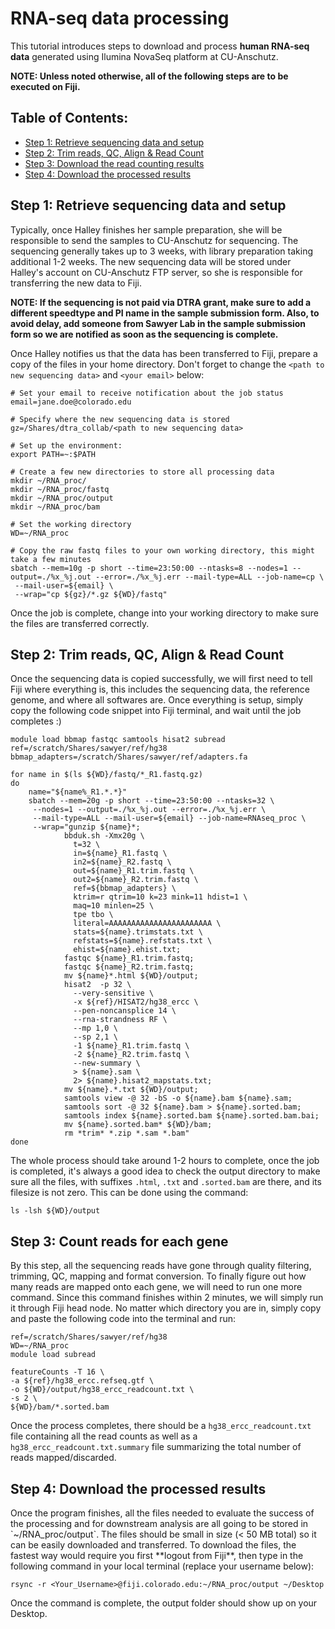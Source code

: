 # RNA-seq data processing
This tutorial introduces steps to download and process **human RNA-seq data** generated using Ilumina NovaSeq platform at CU-Anschutz.

**NOTE: Unless noted otherwise, all of the following steps are to be executed on Fiji.**

## Table of Contents:
* [Step 1: Retrieve sequencing data and setup](#step1)
* [Step 2: Trim reads, QC, Align & Read Count](#step2)
* [Step 3: Download the read counting results](#step3)
* [Step 4: Download the processed results](#step4)

<H2 id="step1">Step 1: Retrieve sequencing data and setup</H2>
Typically, once Halley finishes her sample preparation, she will be responsible to send the samples to CU-Anschutz for sequencing. The sequencing generally takes up to 3 weeks, with library preparation taking additional 1-2 weeks. The new sequencing data will be stored under Halley's account on CU-Anschutz FTP server, so she is responsible for transferring the new data to Fiji.

**NOTE: If the sequencing is not paid via DTRA grant, make sure to add a different speedtype and PI name in the sample submission form. Also, to avoid delay, add someone from Sawyer Lab in the sample submission form so we are notified as soon as the sequencing is complete.**

Once Halley notifies us that the data has been transferred to Fiji, prepare a copy of the files in your home directory. Don't forget to change the `<path to new sequencing data>` and `<your email>` below:
```
# Set your email to receive notification about the job status
email=jane.doe@colorado.edu

# Specify where the new sequencing data is stored
gz=/Shares/dtra_collab/<path to new sequencing data>

# Set up the environment:
export PATH=~:$PATH

# Create a few new directories to store all processing data
mkdir ~/RNA_proc/
mkdir ~/RNA_proc/fastq
mkdir ~/RNA_proc/output
mkdir ~/RNA_proc/bam

# Set the working directory
WD=~/RNA_proc

# Copy the raw fastq files to your own working directory, this might take a few minutes
sbatch --mem=10g -p short --time=23:50:00 --ntasks=8 --nodes=1 --output=./%x_%j.out --error=./%x_%j.err --mail-type=ALL --job-name=cp \
 --mail-user=${email} \
 --wrap="cp ${gz}/*.gz ${WD}/fastq"
```

Once the job is complete, change into your working directory to make sure the files are transferred correctly.

<H2 id="step2">Step 2: Trim reads, QC, Align & Read Count</H2>
Once the sequencing data is copied successfully, we will first need to tell Fiji where everything is, this includes the sequencing data, the reference genome, and where all softwares are. Once everything is setup, simply copy the following code snippet into Fiji terminal, and wait until the job completes :)

```
module load bbmap fastqc samtools hisat2 subread
ref=/scratch/Shares/sawyer/ref/hg38
bbmap_adapters=/scratch/Shares/sawyer/ref/adapters.fa

for name in $(ls ${WD}/fastq/*_R1.fastq.gz)
do
    name="${name%_R1.*.*}"
    sbatch --mem=20g -p short --time=23:50:00 --ntasks=32 \
     --nodes=1 --output=./%x_%j.out --error=./%x_%j.err \
     --mail-type=ALL --mail-user=${email} --job-name=RNAseq_proc \
     --wrap="gunzip ${name}*;
            bbduk.sh -Xmx20g \
              t=32 \
              in=${name}_R1.fastq \
              in2=${name}_R2.fastq \
              out=${name}_R1.trim.fastq \
              out2=${name}_R2.trim.fastq \
              ref=${bbmap_adapters} \
              ktrim=r qtrim=10 k=23 mink=11 hdist=1 \
              maq=10 minlen=25 \
              tpe tbo \
              literal=AAAAAAAAAAAAAAAAAAAAAAA \
              stats=${name}.trimstats.txt \
              refstats=${name}.refstats.txt \
              ehist=${name}.ehist.txt;
            fastqc ${name}_R1.trim.fastq;
            fastqc ${name}_R2.trim.fastq;
            mv ${name}*.html ${WD}/output;
            hisat2  -p 32 \
              --very-sensitive \
              -x ${ref}/HISAT2/hg38_ercc \
              --pen-noncansplice 14 \
              --rna-strandness RF \
              --mp 1,0 \
              --sp 2,1 \
              -1 ${name}_R1.trim.fastq \
              -2 ${name}_R2.trim.fastq \
              --new-summary \
              > ${name}.sam \
              2> ${name}.hisat2_mapstats.txt;
            mv ${name}.*.txt ${WD}/output;
            samtools view -@ 32 -bS -o ${name}.bam ${name}.sam;
            samtools sort -@ 32 ${name}.bam > ${name}.sorted.bam;
            samtools index ${name}.sorted.bam ${name}.sorted.bam.bai;
            mv ${name}.sorted.bam* ${WD}/bam;
            rm *trim* *.zip *.sam *.bam"
done
```
The whole process should take around 1-2 hours to complete, once the job is completed, it's always a good idea to check the output directory to make sure all the files, with suffixes `.html`, `.txt` and `.sorted.bam` are there, and its filesize is not zero. This can be done using the command:
```
ls -lsh ${WD}/output
```

<H2 id="step3">Step 3: Count reads for each gene</H2>
By this step, all the sequencing reads have gone through quality filtering, trimming, QC, mapping and format conversion. To finally figure out how many reads are mapped onto each gene, we will need to run one more command. Since this command finishes within 2 minutes, we will simply run it through Fiji head node. No matter which directory you are in, simply copy and paste the following code into the terminal and run:

```
ref=/scratch/Shares/sawyer/ref/hg38
WD=~/RNA_proc
module load subread

featureCounts -T 16 \
-a ${ref}/hg38_ercc.refseq.gtf \
-o ${WD}/output/hg38_ercc_readcount.txt \
-s 2 \
${WD}/bam/*.sorted.bam
```
Once the process completes, there should be a `hg38_ercc_readcount.txt` file containing all the read counts as well as a `hg38_ercc_readcount.txt.summary` file summarizing the total number of reads mapped/discarded.

<H2 id="step4">Step 4: Download the processed results</H2>
Once the program finishes, all the files needed to evaluate the success of the processing and for downstream analysis are all going to be stored in `~/RNA_proc/output`. The files should be small in size (< 50 MB total) so it can be easily downloaded and transferred. To download the files, the fastest way would require you first **logout from Fiji**, then type in the following command in your local terminal (replace your username below):

```
rsync -r <Your_Username>@fiji.colorado.edu:~/RNA_proc/output ~/Desktop
```

Once the command is complete, the output folder should show up on your Desktop.
